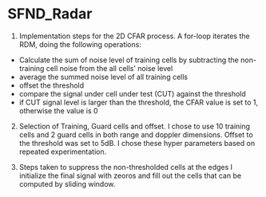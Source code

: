 # SFND_Radar

1. Implementation steps for the 2D CFAR process.
  A for-loop iterates the RDM, doing the following operations:
- Calculate the sum of noise level of training cells by subtracting the non-training cell noise from the all cells' noise level
- average the summed noise level of all training cells 
- offset the threshold
- compare the signal under cell under test (CUT) against the threshold
- if CUT signal level is larger than the threshold, the CFAR value is set to 1, otherwise the value is 0

2. Selection of Training, Guard cells and offset.
  I chose to use 10 training cells and 2 guard cells in both range and doppler dimensions. Offset to the threshold was set to 5dB.
  I chose these hyper parameters based on repeated experimentation.

3. Steps taken to suppress the non-thresholded cells at the edges
  I initialize the final signal with zeoros and fill out the cells that can be computed by sliding window.
